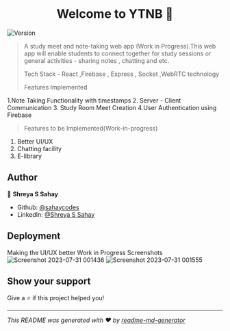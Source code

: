 <h1 align="center">Welcome to YTNB 👋</h1>
<p>
  <img alt="Version" src="https://img.shields.io/badge/version-1.0-blue.svg?cacheSeconds=2592000" />
</p>

> A study meet and note-taking web app (Work in Progress).This web app will enable students to connect together for study sessions or general activities - sharing notes , chatting and etc.
>
> Tech Stack - React ,Firebase , Express , Socket ,WebRTC technology
>
> Features Implemented

1.Note Taking Functionality with timestamps
2. Server - Client Communication
3. Study Room Meet Creation
4.User Authentication using Firebase
>
> 
> Features to be Implemented(Work-in-progress)
>
1. Better UI/UX
2. Chatting facility
3. E-library

## Author

👤 **Shreya S Sahay**

* Github: [@sahaycodes](https://github.com/sahaycodes)
* LinkedIn: [@Shreya S Sahay](https://www.linkedin.com/in/shreya-s-sahay-706490238?lipi=urn%3Ali%3Apage%3Ad_flagship3_profile_view_base_contact_details%3B2Sl64nFkRqmGpVEINlQ8DQ%3D%3D)


## Deployment

Making the UI/UX better 
Work in Progress
Screenshots 
![Screenshot 2023-07-31 001436](https://github.com/sahaycodes/YTNB/assets/99585576/9e3049ff-afb5-420c-a931-eed020160d5c)
![Screenshot 2023-07-31 001555](https://github.com/sahaycodes/YTNB/assets/99585576/88239f0d-8bc9-43a0-991e-063858bfeae3)




## Show your support

Give a ⭐️ if this project helped you!

***
_This README was generated with ❤️ by [readme-md-generator](https://github.com/kefranabg/readme-md-generator)_
